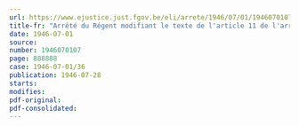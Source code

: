 ```yaml
---
url: https://www.ejustice.just.fgov.be/eli/arrete/1946/07/01/1946070107/justel
title-fr: "Arrêté du Régent modifiant le texte de l'article 11 de l'arrêté royal du 30 mars 1939 ( examens d'admission ) (abrogé par AR 1-12-1964)"
date: 1946-07-01
source:
number: 1946070107
page: 888888
case: 1946-07-01/36
publication: 1946-07-28
starts:
modifies:
pdf-original:
pdf-consolidated:
---
```


